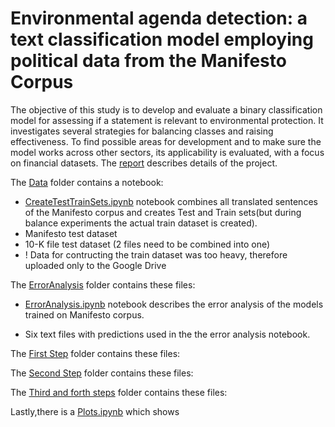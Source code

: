 # Environmental agenda detection: a text classification model employing political data from the Manifesto Corpus
The objective of this study is to develop and evaluate a binary classification model for assessing if a statement is relevant to environmental protection. It investigates several strategies for balancing classes and raising effectiveness. To find possible areas for development and to make sure the model works across other sectors, its applicability is evaluated, with a focus on financial datasets. The [report](https://github.com/yerkesoul/Environmental-agenda-detection/blob/main/Manifesto_project_model.pdf) describes details of the project.

The [Data](https://github.com/yerkesoul/Environmental-agenda-detection/tree/main/Data) folder contains a notebook:

* [CreateTestTrainSets.ipynb](https://github.com/yerkesoul/Environmental-agenda-detection/blob/main/Data/CreateTestTrainSets.ipynb) notebook combines all translated sentences of the Manifesto corpus and creates Test and Train sets(but during balance experiments the actual train dataset is created).
* Manifesto test dataset
* 10-K file test dataset (2 files need to be combined into one)
* ! Data for contructing the train dataset was too heavy, therefore uploaded only to the Google Drive


The [ErrorAnalysis](https://github.com/yerkesoul/Environmental-agenda-detection/tree/main/ErrorAnalysis) folder contains these files:

* [ErrorAnalysis.ipynb](https://github.com/yerkesoul/Environmental-agenda-detection/blob/main/ErrorAnalysis/ErrorAnalysis.ipynb) notebook describes the error analysis of the models trained on Manifesto corpus.

* Six text files with predictions used in the the error analysis notebook.



The [First Step](https://github.com/yerkesoul/Environmental-agenda-detection/tree/main/First%20Step) folder contains these files:


The [Second Step](https://github.com/yerkesoul/Environmental-agenda-detection/tree/main/Second%20Step) folder contains these files:


The [Third and forth steps](https://github.com/yerkesoul/Environmental-agenda-detection/tree/main/Third%20and%20forth%20steps) folder contains these files:


Lastly,there is a [Plots.ipynb](https://github.com/yerkesoul/Environmental-agenda-detection/blob/main/CorpusPlots.ipynb) which shows 
